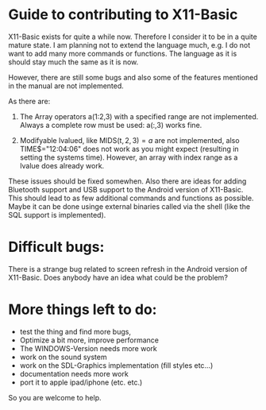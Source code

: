 Guide to contributing to X11-Basic
==================================

X11-Basic exists for quite a while now. Therefore I consider it to be in a
quite mature state. I am planning not to extend the language much, e.g. I do
not want to add many more commands or functions. The language as it is should
stay much the same as it is now. 

However, there are still some bugs and also some of the features mentioned in 
the manual are not implemented. 

As there are:

1. The Array operators a(1:2,3) with a specified range are not implemented. 
   Always a complete row must be used: a(:,3) works fine.

2. Modifyable lvalued, like MIDS(t$,2,3)=a$ are not implemented,  also
   TIME$="12:04:06" does not work as you might expect (resulting in setting the
   systems time). However, an array with index range as a lvalue does already
   work.

These issues should be fixed somewhen. Also there are ideas for adding Bluetooth 
support and USB support to the Android version of X11-Basic. This should lead 
to as few additional commands and functions as possible. Maybe it can be done 
usinge external binaries called via the shell (like the SQL support is 
implemented).

Difficult bugs:
===============

There is a strange bug related to screen refresh in the Android version of 
X11-Basic. Does anybody have an idea what could be the problem?


More things left to do:
=======================
- test the thing and find more bugs,
- Optimize a bit more, improve performance
- The WINDOWS-Version needs more work
- work on the sound system
- work on the SDL-Graphics implementation (fill styles etc...)
- documentation needs more work
- port it to apple ipad/iphone
(etc. etc.)

So you are welcome to help.
